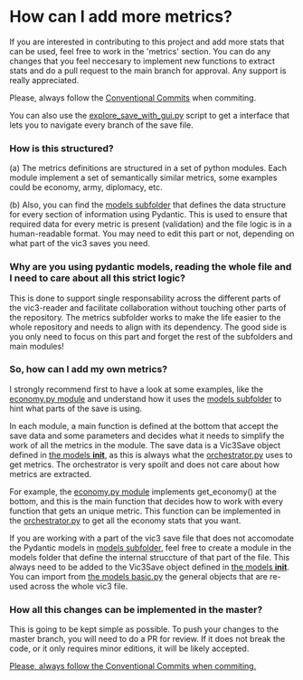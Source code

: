 # How can I add more metrics?

If you are interested in contributing to this project and add more stats that can be used, feel free to work in the 'metrics' section. You can do any changes that you feel neccesary to implement new functions to extract stats and do a pull request to the main branch for approval. Any support is really appreciated.

Please, always follow the [Conventional Commits](https://www.conventionalcommits.org/en/v1.0.0/) when commiting.

You can also use the [explore_save_with_gui.py](./explore_save_with_gui.py) script to get a interface that lets you to navigate every branch of the save file.


### How is this structured?

(a) The metrics definitions are structured in a set of python modules. Each module implement a set of semantically similar metrics, some examples could be economy, army, diplomacy, etc. 

(b) Also, you can find the [models subfolder](./metrics/models/) that defines the data structure for every section of information using Pydantic. This is used to ensure that required data for every metric is present (validation) and the file logic is in a human-readable format. You may need to edit this part or not, depending on what part of the vic3 saves you need.


### Why are you using pydantic models, reading the whole file and I need to care about all this strict logic?

This is done to support single responsability across the different parts of the vic3-reader and facilitate collaboration without touching other parts of the repository. The metrics subfolder works to make the life easier to the whole repository and needs to align with its dependency. The good side is you only need to focus on this part and forget the rest of the subfolders and main modules!


### So, how can I add my own metrics?

I strongly recommend first to have a look at some examples, like the [economy.py module](./metrics/economy.py) and understand how it uses the [models subfolder](./metrics/models/) to hint what parts of the save is using.

In each module, a main function is defined at the bottom that accept the save data and some parameters and decides what it needs to simplify the work of all the metrics in the module. The save data is a Vic3Save object defined in [the models __init__](./metrics/models/__init__.py), as this is always what the [orchestrator.py](./orchestrator.py) uses to get metrics. The orchestrator is very spoilt and does not care about how metrics are extracted.

For example, the [economy.py module](./metrics/economy.py) implements get_economy() at the bottom, and this is the main function that decides how to work with every function that gets an unique metric. This function can be implemented in the [orchestrator.py](./orchestrator.py) to get all the economy stats that you want.

If you are working with a part of the vic3 save file that does not accomodate the Pydantic models in [models subfolder](./metrics/models/), feel free to create a module in the models folder that define the internal struccture of that part of the file. This always need to be added to the Vic3Save object defined in [the models __init__](./metrics/models/__init__.py). You can import from [the models basic.py](./metrics/models/basic.py) the general objects that are re-used across the whole vic3 file.


### How all this changes can be implemented in the master?

This is going to be kept simple as possible. To push your changes to the master branch, you will need to do a PR for review. If it does not break the code, or it only requires minor editions, it will be likely accepted.

<u> Please, always follow the [Conventional Commits](https://www.conventionalcommits.org/en/v1.0.0/) when commiting. </u>